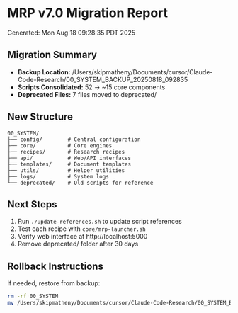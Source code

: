 # MRP v7.0 Migration Report
Generated: Mon Aug 18 09:28:35 PDT 2025

## Migration Summary
- **Backup Location:** /Users/skipmatheny/Documents/cursor/Claude-Code-Research/00_SYSTEM_BACKUP_20250818_092835
- **Scripts Consolidated:** 52 → ~15 core components
- **Deprecated Files:** 7 files moved to deprecated/

## New Structure
```
00_SYSTEM/
├── config/        # Central configuration
├── core/          # Core engines
├── recipes/       # Research recipes
├── api/           # Web/API interfaces
├── templates/     # Document templates
├── utils/         # Helper utilities
├── logs/          # System logs
└── deprecated/    # Old scripts for reference
```

## Next Steps
1. Run `./update-references.sh` to update script references
2. Test each recipe with `core/mrp-launcher.sh`
3. Verify web interface at http://localhost:5000
4. Remove deprecated/ folder after 30 days

## Rollback Instructions
If needed, restore from backup:
```bash
rm -rf 00_SYSTEM
mv /Users/skipmatheny/Documents/cursor/Claude-Code-Research/00_SYSTEM_BACKUP_20250818_092835 00_SYSTEM
```
